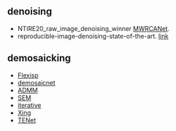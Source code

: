 ## denoising
- NTIRE20_raw_image_denoising_winner [MWRCANet](https://github.com/happycaoyue/NTIRE20_raw_image_denoising_winner_MWRCANet).
- reproducible-image-denoising-state-of-the-art. [link](https://github.com/wenbihan/reproducible-image-denoising-state-of-the-art)

## demosaicking
- [Flexisp](https://research.nvidia.com/publication/flexisp-flexible-camera-image-processing-framework)
- [demosaicnet](https://github.com/mgharbi/demosaicnet_caffe)
- [ADMM](https://github.com/TomHeaven/Joint-Demosaic-and-Denoising-with-ADMM)
- [SEM](https://github.com/VLOGroup/joint-demosaicing-denoising-sem)
- [iterative](https://github.com/cig-skoltech/deep_demosaick)
- [Xing](https://github.com/xingwz/End-to-End-JDNDMSR)
- [TENet](https://github.com/guochengqian/TENet)
